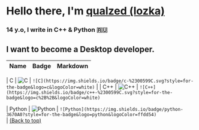 # Hello there, I'm [qualzed (lozka)](github.com/qqqllllzzzz)
### 14 y.o, I write in C++ & Python 🇷🇺
## I want to become a Desktop developer.
| Name             | Badge                                                                                                                                        | Markdown                                                                                                                                         |
| -------------    | --------------------------------------------------------------------------------------------------------------------------------             | ------------------------------------------------------------------------------------------------------------------------------------------------ |

| C                | ![C](https://img.shields.io/badge/c-%2300599C.svg?style=for-the-badge&logo=c&logoColor=white)                                                | `![C](https://img.shields.io/badge/c-%2300599C.svg?style=for-the-badge&logo=c&logoColor=white)`                            |
| C++              | ![C++](https://img.shields.io/badge/c++-%2300599C.svg?style=for-the-badge&logo=c%2B%2B&logoColor=white)                                      | `![C++](https://img.shields.io/badge/c++-%2300599C.svg?style=for-the-badge&logo=c%2B%2B&logoColor=white)` 

| Python           | ![Python](https://img.shields.io/badge/python-3670A0?style=for-the-badge&logo=python&logoColor=ffdd54)                                       | `![Python](https://img.shields.io/badge/python-3670A0?style=for-the-badge&logo=python&logoColor=ffdd54)`  
|
[(Back to top)](#table-of-contents)
